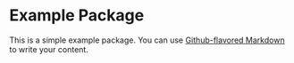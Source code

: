 # Example Package


This is a simple example package. You can use
[Github-flavored Markdown](https://guides.github.com/features/mastering-markdown/)
to write your content.

